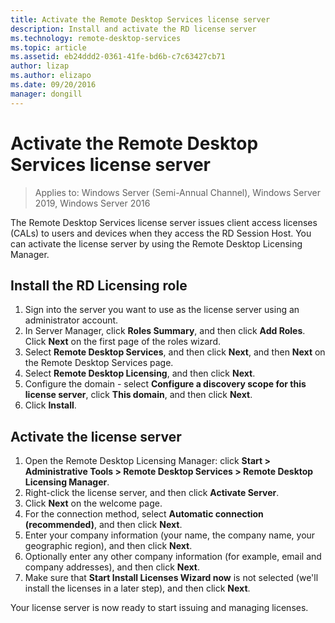 ```yaml
---
title: Activate the Remote Desktop Services license server
description: Install and activate the RD license server
ms.technology: remote-desktop-services
ms.topic: article
ms.assetid: eb24ddd2-0361-41fe-bd6b-c7c63427cb71
author: lizap
ms.author: elizapo
ms.date: 09/20/2016
manager: dongill
---
```

# Activate the Remote Desktop Services license server

>Applies to: Windows Server (Semi-Annual Channel), Windows Server 2019, Windows Server 2016

The Remote Desktop Services license server issues client access licenses (CALs) to users and devices when they access the RD Session Host. You can activate the license server by using the Remote Desktop Licensing Manager.

## Install the RD Licensing role

1. Sign into the server you want to use as the license server using an administrator account.
2. In Server Manager, click **Roles Summary**, and then click **Add Roles**.
   Click **Next** on the first page of the roles wizard.
3. Select **Remote Desktop Services**, and then click **Next**, and then **Next** on the Remote Desktop Services page.
4. Select **Remote Desktop Licensing**, and then click **Next**.
5. Configure the domain - select **Configure a discovery scope for this license server**, click **This domain**, and then click **Next**.
6. Click **Install**.

## Activate the license server

1. Open the Remote Desktop Licensing Manager: click **Start > Administrative Tools > Remote Desktop Services > Remote Desktop Licensing Manager**.
2. Right-click the license server, and then click **Activate Server**.
3. Click **Next** on the welcome page.
4. For the connection method, select **Automatic connection (recommended)**, and then click **Next**.
5. Enter your company information (your name, the company name, your geographic region), and then click **Next**.
6. Optionally enter any other company information (for example, email and company addresses), and then click **Next**.
7. Make sure that **Start Install Licenses Wizard now** is not selected (we'll install the licenses in a later step), and then click **Next**.

Your license server is now ready to start issuing and managing licenses.